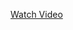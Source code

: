 [Watch Video](https://github.com/tiashamaitra/depression-detection/blob/main/depression.mp4?raw=true)
